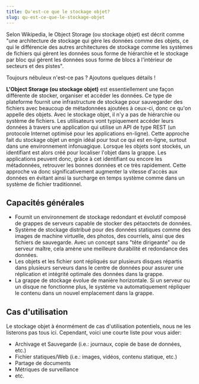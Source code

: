 ```yaml
---
title: Qu'est-ce que le stockage objet?
slug: qu-est-ce-que-le-stockage-objet
---
```



Selon Wikipedia, le Object Storage (ou stockage objet) est décrit comme "une architecture de stockage qui gère les données comme des objets, ce qui le différencie des autres architectures de stockage comme les systèmes de fichiers qui gèrent les données sous forme de hiérarchie et le stockage par bloc qui gèrent les données sous forme de blocs à l'intérieur de secteurs et des pistes".

Toujours nébuleux n'est-ce pas ? Ajoutons quelques détails !

**L'Object Storage (ou stockage objet)** est essentiellement une façon différente de stocker, organiser et accéder les données. Ce type de plateforme fournit une infrastructure de stockage pour sauvegarder des fichiers avec beaucoup de métadonnées ajoutées à ceux-ci, donc ce qu'on appelle des objets. Avec le stockage objet, il n'y a pas de hiérarchie ou système de fichiers. Les utilisateurs vont typiquement accéder leurs données à travers une application qui utilise un API de type REST (un protocole Internet optimisé pour les applications en-ligne). Cette approche fait du stockage objet un engin idéal pour tout ce qui est en-ligne, surtout dans une environnement infonuagique. Lorsque les objets sont stockés, un identifiant est alors créé pour localiser l'objet dans la grappe. Les applications peuvent donc, grâce à cet identifiant ou encore les métadonnées, retrouver les bonnes données et ce très rapidement. Cette approche va donc significativement augmenter la vitesse d'accès aux données en évitant ainsi la surcharge en temps système comme dans un système de fichier traditionnel.

## Capacités générales
- Fournit un environnement de stockage redondant et évolutif composé de grappes de serveurs capable de stocker des pétaoctets de données.
- Système de stockage distribué pour des données statiques comme des images de machine virtuelle, des photos, des courriels, ainsi que des fichiers de sauvegarde. Avec un concept sans "tête dirigeante" ou de serveur maître, cela amène une meilleure durabilité et redondance des données.
- Les objets et les fichier sont répliqués sur plusieurs disques répartis dans plusieurs serveurs dans le centre de données pour assurer une réplication et intégrité optimale des données dans la grappe.
- La grappe de stockage évolue de manière horizontale. Si un serveur ou un disque ne fonctionne plus, le système va automatiquement répliquer le contenu dans un nouvel emplacement dans la grappe.

## Cas d'utilisation
Le stockage objet à énormément de cas d'utilisation potentiels, nous ne les listerons pas tous ici. Cependant, voici une courte liste pour vous aider:

- Archivage et Sauvegarde (i.e.: journaux, copie de base de données, etc.)
- Fichier statiques/Web (i.e.: images, vidéos, contenu statique, etc.)
- Partage de documents
- Métriques de surveillance
- etc.
